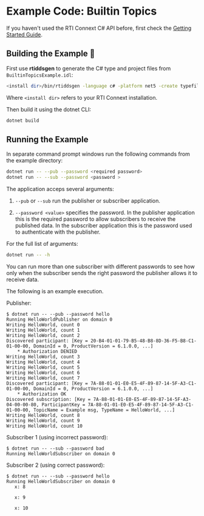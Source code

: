 # Example Code: Builtin Topics

If you haven't used the RTI Connext C# API before, first check the
[Getting Started Guide](https://community.rti.com/static/documentation/connext-dds/6.1.0/doc/manuals/connext_dds_professional/getting_started_guide/index.html).

## Building the Example :wrench:

First use **rtiddsgen** to generate the C# type and project files from
`BuiltinTopicsExample.idl`:

```sh
<install dir>/bin/rtiddsgen -language c# -platform net5 -create typefiles -create makefiles BuiltinTopicsExample.idl
```

Where `<install dir>` refers to your RTI Connext installation.

Then build it using the dotnet CLI:

```sh
dotnet build
```

## Running the Example

In separate command prompt windows run the following commands from the example
directory:

```sh
dotnet run -- --pub --password <required password>
dotnet run -- --sub --password <password >
```

The application acceps several arguments:

1.  `--pub` or `--sub` run the publisher or subscriber application.

2.  `--password <value>` specifies the password. In the publisher application
    this is the required password to allow subscribers to receive the published
    data. In the subscriber application this is the password used to
    authenticate with the publisher.

For the full list of arguments:

```sh
dotnet run -- -h
```

You can run more than one subscriber with different passwords to see how only
when the subscriber sends the right password the publisher allows it to
receive data.

The following is an example execution.

Publisher:

```plaintext
$ dotnet run -- --pub --password hello
Running HelloWorldPublisher on domain 0
Writing HelloWorld, count 0
Writing HelloWorld, count 1
Writing HelloWorld, count 2
Discovered participant: [Key = 20-B4-01-01-79-B5-48-B8-8D-36-F5-B8-C1-01-00-00, DomainId = 0, ProductVersion = 6.1.0.0, ...]
    * Authorization DENIED
Writing HelloWorld, count 3
Writing HelloWorld, count 4
Writing HelloWorld, count 5
Writing HelloWorld, count 6
Writing HelloWorld, count 7
Discovered participant: [Key = 7A-88-01-01-E0-E5-4F-89-87-14-5F-A3-C1-01-00-00, DomainId = 0, ProductVersion = 6.1.0.0, ...]
    * Authorization OK
Discovered subscription: [Key = 7A-88-01-01-E0-E5-4F-89-87-14-5F-A3-04-00-00-80, ParticipantKey = 7A-88-01-01-E0-E5-4F-89-87-14-5F-A3-C1-01-00-00, TopicName = Example msg, TypeName = HelloWorld, ...]
Writing HelloWorld, count 8
Writing HelloWorld, count 9
Writing HelloWorld, count 10
```

Subscriber 1 (using incorrect password):

```plaintext
$ dotnet run -- --sub --password bad
Running HelloWorldSubscriber on domain 0
```

Subscriber 2 (using correct password):

```plaintext
$ dotnet run -- --sub --password hello
Running HelloWorldSubscriber on domain 0
   x: 8

   x: 9

   x: 10
```
